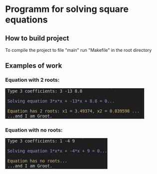 # Programm for solving square equations

## How to build project

To compile the project to file "main" run "Makefile" in the root directory

## Examples of work

### Equation with 2 roots:

![Example 1](Figures/Example1.png)

### Equation with no roots:

![Example 2](Figures/Example2.png)
